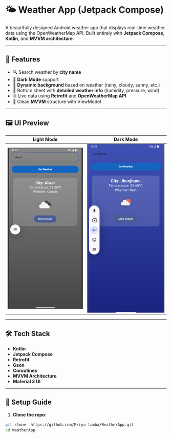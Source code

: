 # 🌤️ Weather App (Jetpack Compose)

A beautifully designed Android weather app that displays real-time weather data using the OpenWeatherMap API. Built entirely with **Jetpack Compose**, **Kotlin**, and **MVVM architecture**.

---

## 🚀 Features

- 🔍 Search weather by **city name**
- 🌙 **Dark Mode** support
- 🎨 **Dynamic background** based on weather (rainy, cloudy, sunny, etc.)
- 🧾 Bottom sheet with **detailed weather info** (humidity, pressure, wind)
- 🌐 Live data using **Retrofit** and **OpenWeatherMap API**
- 🧠 Clean **MVVM** structure with ViewModel

---

## 🖼️ UI Preview

| Light Mode | Dark Mode |
|------------|-----------|
| ![Light Mode](./screenshots/light.png) | ![Dark Mode](./screenshots/dark.png) |



---

## 🛠️ Tech Stack

- **Kotlin**
- **Jetpack Compose**
- **Retrofit**
- **Gson**
- **Coroutines**
- **MVVM Architecture**
- **Material 3 UI**

---

## 🔧 Setup Guide

1. **Clone the repo**:

```bash
git clone  https://github.com/Priya-lamba/WeatherApp.git
cd WeatherApp
